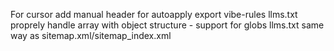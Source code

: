 For cursor add manual header for autoapply
export vibe-rules llms.txt
proprely handle array with object structure - support for globs
llms.txt same way as sitemap.xml/sitemap_index.xml